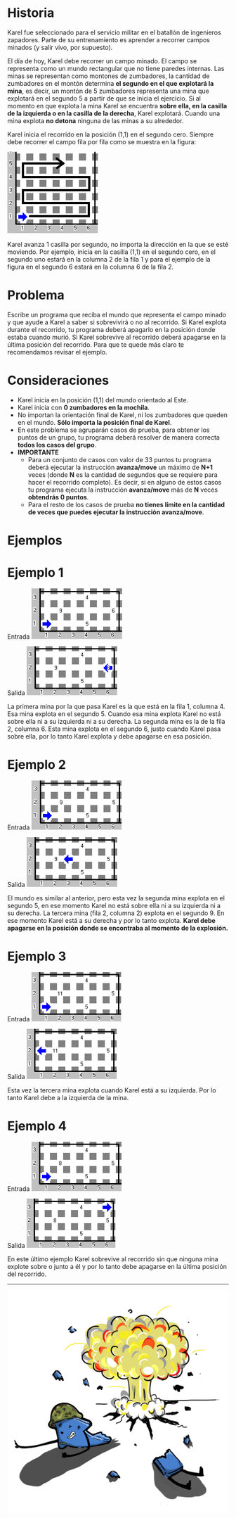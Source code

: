 # Historia

Karel fue seleccionado para el servicio militar en el batallón de ingenieros zapadores. Parte de su entrenamiento es aprender a recorrer campos minados (y salir vivo, por supuesto).

El día de hoy, Karel debe recorrer un campo minado.  El campo se representa como un mundo rectangular que no tiene paredes internas.  Las minas se representan como montones de zumbadores, la cantidad de zumbadores en el montón determina **el segundo en el que explotará la mina**, es decir, un montón de 5 zumbadores representa una mina que explotará en el segundo 5 a partir de que se inicia el ejercicio. Si al momento en que explota la mina Karel se encuentra **sobre ella, en la casilla de la izquierda o en la casilla de la derecha**, Karel explotará. Cuando una mina explota **no detona** ninguna de las minas a su alrededor.

Karel inicia el recorrido en la posición (1,1) en el segundo cero. Siempre debe recorrer el campo fila por fila como se muestra en la figura:

![Figura el camino minado](bombas1.png)

Karel avanza 1 casilla por segundo, no importa la dirección en la que se esté moviendo.  Por ejemplo, inicia en la casilla (1,1) en el segundo cero, en el segundo uno estará en la columna 2 de la fila 1 y para el ejemplo de la figura en el segundo 6 estará en la columna 6 de la fila 2.

# Problema

Escribe un programa que reciba el mundo que representa el campo minado y que ayude a Karel a saber si sobrevivirá o no al recorrido. Si Karel explota durante el recorrido, tu programa deberá apagarlo en la posición donde estaba cuando murió. Si Karel sobrevive al recorrido deberá apagarse en la última posición del recorrido. Para que te quede más claro te recomendamos revisar el ejemplo.

# Consideraciones

* Karel inicia en la posición (1,1) del mundo orientado al Este.
* Karel inicia con **0 zumbadores en la mochila**.
* No importan la orientación final de Karel, ni los zumbadores que queden en el mundo. **Sólo importa la posición final de Karel**.
* En este problema se agruparán casos de prueba, para obtener los puntos de un grupo, tu programa deberá resolver de manera correcta **todos los casos del grupo**.
* **IMPORTANTE**
  * Para un conjunto de casos con valor de 33 puntos tu programa deberá ejecutar la instrucción **avanza/move** un máximo de **N+1** veces (donde **N** es la cantidad de segundos que se requiere para hacer el recorrido completo).  Es decir, si en alguno de estos casos tu programa ejecuta la instrucción **avanza/move** más de **N** veces **obtendrás 0 puntos**.
  * Para el resto de los casos de prueba **no tienes límite en la cantidad de veces que puedes ejecutar la instrucción avanza/move**.

# Ejemplos

# Ejemplo 1
Entrada
![Entrada ejemplo 1](entrada1.png)

Salida
![Salida ejemplo 1](salida1.png)

La primera mina por la que pasa Karel es la que está en la fila 1, columna 4. Esa mina explota en el segundo 5. Cuando esa mina explota Karel no está sobre ella ni a su izquierda ni a su derecha. 
La segunda mina es la de la fila 2, columna 6. Esta mina explota en el segundo 6, justo cuando Karel pasa sobre ella, por lo tanto Karel explota y debe apagarse en esa posición.
# Ejemplo 2
Entrada
![Entrada ejemplo 2](entrada2.png)

Salida
![Salida ejemplo 2](salida2.png)

El mundo es similar al anterior, pero esta vez la segunda mina explota en el segundo 5, en ese momento Karel no está sobre ella ni a su izquierda ni a su derecha.  La tercera mina (fila 2, columna 2) explota en el segundo 9.  En ese momento Karel está a su derecha y por lo tanto explota.  **Karel debe apagarse en la posición donde se encontraba al momento de la explosión.**
# Ejemplo 3
Entrada
![Entrada ejemplo 3](entrada3.png)

Salida
![Salida ejemplo 3](salida3.png)

Esta vez la tercera mina explota cuando Karel está a su izquierda.  Por lo tanto Karel debe a la izquierda de la mina.
# Ejemplo 4
Entrada
![Entrada ejemplo 4](entrada4.png)

Salida
![Salida ejemplo 4](salida4.png)

En este último ejemplo Karel sobrevive al recorrido sin que ninguna mina explote sobre o junto a él y por lo tanto debe apagarse en la última posición del recorrido.

---

![ilustración](illustration.png)

